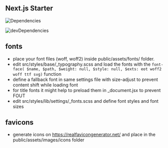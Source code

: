 ## Next.js Starter

![Dependencies](https://david-dm.org/bregtemundo/next-starter/status.svg)

![devDependencies](https://david-dm.org/bregtemundo/next-starter/dev-status.svg)

## fonts

- place your font files (woff, woff2) inside public/assets/fonts/
  folder.
- edit src/styles/base/\_typography.scss and load the fonts with the `font-face( $name, $path, $weight: null, $style: null, $exts: eot woff2 woff ttf svg)` function
- define a fallback font in same settings file with size-adjust to prevent content shift while loading font
- for title fonts it might help to preload them in \_document.jsx to prevent FOUT
- edit src/styles/lib/settings/\_fonts.scss and define font styles and font sizes

## favicons

- generate icons on https://realfavicongenerator.net/ and place in the public/assets/images/icons folder
